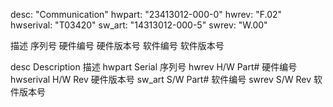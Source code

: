 desc: "Communication"
hwpart: "23413012-000-0"
hwrev: "F.02"
hwserival: "T03420"
sw_art: "14313012-000-5"
swrev: "W.00"









  <th translate="SSU2000_desc">描述</th>
  <th translate="SSU2000_hwpart">序列号</th>
  <th translate="SSU2000_hwrev">硬件编号</th>
  <th translate="SSU2000_hwserival">硬件版本号</th>
  <th translate="SSU2000_sw_art">软件编号</th>
  <th translate="SSU2000_swrev">软件版本号</th>

desc Description	描述
hwpart Serial	序列号
hwrev H/W Part#	硬件编号
hwserival H/W Rev	硬件版本号
sw_art S/W Part#	软件编号
swrev S/W Rev	软件版本号